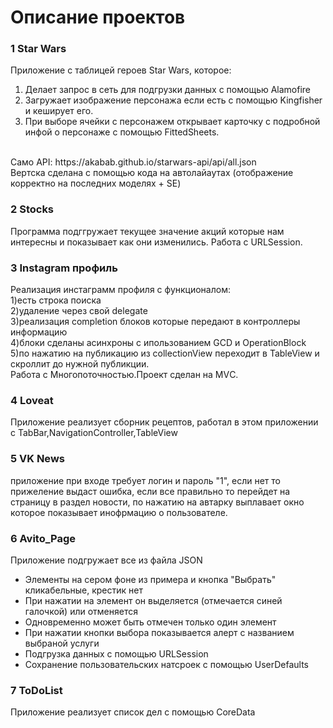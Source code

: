 # Описание проектов
### 1 Star Wars
Приложение c таблицей героев Star Wars, которое:<br/>
1. Делает запрос в сеть для подгрузки данных c помощью Alamofire <br/>
2. Загружает изображение персонажа если есть с помощью Kingfisher и кеширует его.<br/>
3. При выборе ячейки с персонажем открывает карточку с подробной инфой о персонаже с помощью FittedSheets.
<br/>
Само API: https://akabab.github.io/starwars-api/api/all.json<br/>
Вертска сделана с помощью кода на автолайаутах (отображение корректно на последних моделях + SE)<br/>

### 2 Stocks
Программа подггружает текущее значение акций которые нам интересны и показывает как они изменились. Работа с URLSession.
### 3 Instagram профиль 
Реализация инстаграмм профиля с функционалом:<br/>
1)есть строка поиска<br/>
2)удаление через свой delegate <br/>
3)реализация completion блоков которые передают в контроллеры информацию <br/>
4)блоки сделаны асинхроны с ипользованием GCD и OperationBlock<br/>
5)по нажатию на публикацию из collectionView переходит в TableView и скроллит до нужной публикции.<br/>
Работа с Многопоточностью.Проект сделан на  МVС.
### 4 Loveat
Приложение реализует сборник рецептов, работал в этом приложении с  TabBar,NavigationController,TableView
### 5 VK News
приложение при входе требует логин и пароль "1", если нет то прижеление выдаст ошибка, если все правильно то перейдет на страницу в раздел новости, по нажатию на автарку выплавает окно которое показывает инофрмацию о пользователе.
### 6 Avito_Page
Приложение подгружает все из файла JSON<br/>
- Элементы на сером фоне из примера и кнопка "Выбрать" кликабельные, крестик нет<br/>
- При нажатии на элемент он выделяется (отмечается синей галочкой) или отменяется<br/>
- Одновременно может быть отмечен только один элемент<br/>
- При нажатии кнопки выбора показывается алерт с названием выбраной услуги<br/>
- Подгрузка данных с помощью URLSession<br/>
- Сохранение пользовательских натсроек с помощью UserDefaults<br/>
### 7 ToDoList
Приложение реализует список дел с помощью CoreData<br/>

